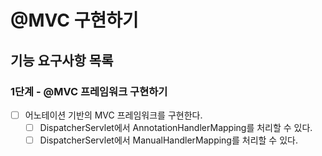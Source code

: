# @MVC 구현하기

## 기능 요구사항 목록

### 1단계 - @MVC 프레임워크 구현하기

- [ ] 어노테이션 기반의 MVC 프레임워크를 구현한다.
  - [ ] DispatcherServlet에서 AnnotationHandlerMapping를 처리할 수 있다.
  - [ ] DispatcherServlet에서 ManualHandlerMapping를 처리할 수 있다.

